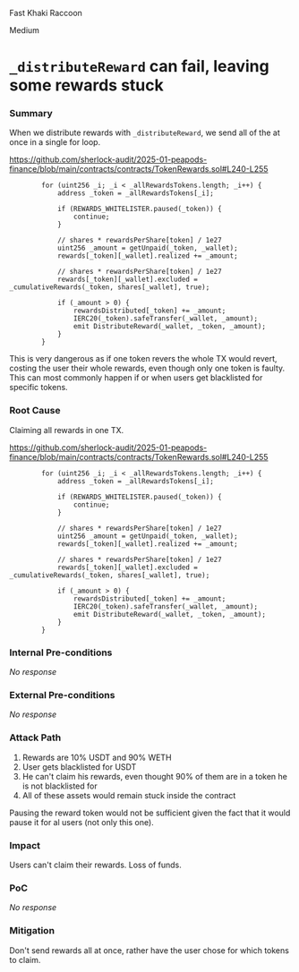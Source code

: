 Fast Khaki Raccoon

Medium

# `_distributeReward` can fail, leaving some rewards stuck

### Summary

When we distribute rewards with `_distributeReward`, we send all of the at once in a single for loop.

https://github.com/sherlock-audit/2025-01-peapods-finance/blob/main/contracts/contracts/TokenRewards.sol#L240-L255
```solidity
        for (uint256 _i; _i < _allRewardsTokens.length; _i++) {
            address _token = _allRewardsTokens[_i];

            if (REWARDS_WHITELISTER.paused(_token)) {
                continue;
            }

            // shares * rewardsPerShare[token] / 1e27 
            uint256 _amount = getUnpaid(_token, _wallet);
            rewards[_token][_wallet].realized += _amount;

            // shares * rewardsPerShare[token] / 1e27
            rewards[_token][_wallet].excluded = _cumulativeRewards(_token, shares[_wallet], true);

            if (_amount > 0) {
                rewardsDistributed[_token] += _amount;
                IERC20(_token).safeTransfer(_wallet, _amount);
                emit DistributeReward(_wallet, _token, _amount);
            }
        }
```

This is very dangerous as if one token revers the whole TX would revert, costing the user their whole rewards, even though only one token is faulty. This can most commonly happen if or when users get blacklisted for specific tokens.

### Root Cause

Claiming all rewards in one TX.

https://github.com/sherlock-audit/2025-01-peapods-finance/blob/main/contracts/contracts/TokenRewards.sol#L240-L255
```solidity
        for (uint256 _i; _i < _allRewardsTokens.length; _i++) {
            address _token = _allRewardsTokens[_i];

            if (REWARDS_WHITELISTER.paused(_token)) {
                continue;
            }

            // shares * rewardsPerShare[token] / 1e27 
            uint256 _amount = getUnpaid(_token, _wallet);
            rewards[_token][_wallet].realized += _amount;

            // shares * rewardsPerShare[token] / 1e27
            rewards[_token][_wallet].excluded = _cumulativeRewards(_token, shares[_wallet], true);

            if (_amount > 0) {
                rewardsDistributed[_token] += _amount;
                IERC20(_token).safeTransfer(_wallet, _amount);
                emit DistributeReward(_wallet, _token, _amount);
            }
        }
```

### Internal Pre-conditions

_No response_

### External Pre-conditions

_No response_

### Attack Path

1. Rewards are 10% USDT and 90% WETH
2. User gets blacklisted for USDT
2. He can't claim his rewards, even thought 90% of them are in a token he is not blacklisted for
4. All of these assets would remain stuck inside the contract

Pausing the reward token would not be sufficient given the fact that it would pause it for al users (not only this one).

### Impact

Users can't claim their rewards.
Loss of funds.

### PoC

_No response_

### Mitigation

Don't send rewards all at once, rather have the user chose for which tokens to claim.
